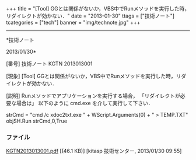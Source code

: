 ﻿+++
title = "[Tool] GGとは関係がないか，VBS中でRunメソッドを実行した時，リダイレクトが効かない．"
date = "2013-01-30"
ttags = ["技術ノート"]
tcategories = ["tech"]
banner = "img/technote.jpg"
+++

-----------------------------------------------------------------------------------------------------------------------------

*技術ノート

2013/01/30*


[番号]
技術ノート KGTN 2013013001

[現象]
[Tool]
GGとは関係がないか，VBS中でRunメソッドを実行した時，リダイレクトが効かない．

[説明]
Runメソッドでアプリケーションを実行する場合，
「リダイレクトが必要な場合は」 以下のように cmd.exe
を介して実行して下さい．

strCmd = "cmd /c xdoc2txt.exe " + WScript.Arguments(0) + " >
TEMP.TXT"
objSH.Run strCmd,0,True


### ファイル

 
 


[KGTN2013013001.pdf](http://techreport.kitasp.net/attachments/download/1191/KGTN2013013001.pdf)
 [(46.1 KB)] [kitasp 技術センター, 2013/01/30
09:55]


 


 

